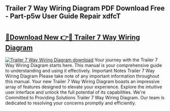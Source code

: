 ## Trailer 7 Way Wiring Diagram PDF Download Free - Part-p5w User Guide Repair xdfcT

# <h2><a href="http://dfs0yua.blite.top/?on=Trailer+7+Way+Wiring+Diagram">🔗Download New 👉🔴 Trailer 7 Way Wiring Diagram</a></h2>

[![Trailer 7 Way Wiring Diagram download](https://i.imgur.com/lujVjoI.png)](http://dfs0yua.blite.top/?on=Trailer+7+Way+Wiring+Diagram)
Your journey with the Trailer 7 Way Wiring Diagram starts here. This manual is your comprehensive guide to understanding and using it effectively. Important Notes Trailer 7 Way Wiring Diagram Please take note of any important information throughout this manual. Your new Trailer 7 Way Wiring Diagram boasts an impressive array of features designed to elevate your experience. Explore the intuitive user interface and unlock the full potential of its capabilities. We're Committed to Providing Solutions Trailer 7 Way Wiring Diagram. Our team is dedicated to resolving your concerns promptly and efficiently.
